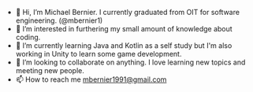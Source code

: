- 👋 Hi, I’m Michael Bernier. I currently graduated from OIT for software engineering. (@mbernier1)
- 👀 I’m interested in furthering my small amount of knowledge about coding.
- 🌱 I’m currently learning Java and Kotlin as a self study but I'm also working in Unity to learn some game development.
- 💞️ I’m looking to collaborate on anything. I love learning new topics and meeting new people.
- 📫 How to reach me mbernier1991@gmail.com

<!---
mbernier1/mbernier1 is a ✨ special ✨ repository because its `README.md` (this file) appears on your GitHub profile.
You can click the Preview link to take a look at your changes.
--->
